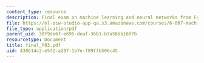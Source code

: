 ```yaml
---
content_type: resource
description: Final exam on machine learning and neural networks from Fall 2003.
file: https://ol-ocw-studio-app-qa.s3.amazonaws.com/courses/6-867-machine-learning-fall-2006/438614c2e5f2a2871b7ef89ffb506c45_final_f03.pdf
file_type: application/pdf
parent_uid: 30f9de6f-e695-deaf-36b1-b7a58db16f7b
resourcetype: Document
title: final_f03.pdf
uid: 438614c2-e5f2-a287-1b7e-f89ffb506c45
---
```

